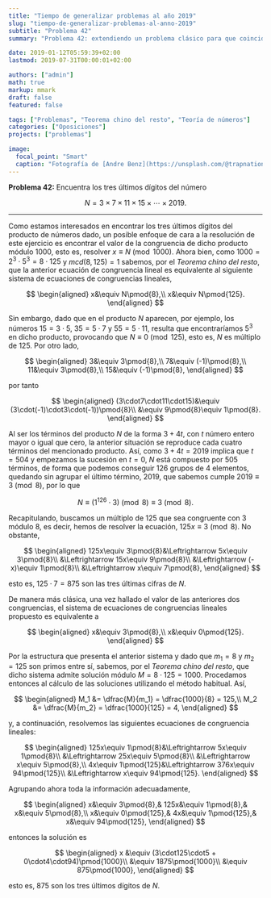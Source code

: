 ```yaml
---
title: "Tiempo de generalizar problemas al año 2019"
slug: "tiempo-de-generalizar-problemas-al-anno-2019"
subtitle: "Problema 42"
summary: "Problema 42: extendiendo un problema clásico para que coincida con el año de las oposiciones."

date: 2019-01-12T05:59:39+02:00
lastmod: 2019-07-31T00:00:01+02:00

authors: ["admin"]
math: true
markup: mmark
draft: false
featured: false

tags: ["Problemas", "Teorema chino del resto", "Teoría de números"]
categories: ["Oposiciones"]
projects: ["problemas"]

image:
  focal_point: "Smart"
  caption: "Fotografía de [Andre Benz](https://unsplash.com/@trapnation), disponible en [Unsplash](https://unsplash.com/photos/e4xOmzd8vzg)."
---
```


**Problema 42:** Encuentra los tres últimos dígitos del número 

$$
N=3\times7\times11\times15\times\cdots\times2019.
$$

***

Como estamos interesados en encontrar los tres últimos dígitos del producto de números dado, un posible enfoque de cara a la resolución de este ejercicio es encontrar el valor de la congruencia de dicho producto módulo $1000$, esto es, resolver $x\equiv N\pmod{1000}$. Ahora bien, como $1000 = 2^3 \cdot 5^3 = 8\cdot 125$ y $mcd(8,125)=1$ sabemos, por el *Teorema chino del resto*, que la anterior ecuación de congruencia lineal es equivalente al siguiente sistema de ecuaciones de congruencias lineales,

$$
\begin{aligned}
x&\equiv N\pmod{8},\\
x&\equiv N\pmod{125}.
\end{aligned}
$$

Sin embargo, dado que en el producto $N$ aparecen, por ejemplo, los números $15 = 3\cdot5$, $35 = 5\cdot7$ y $55 = 5\cdot11$, resulta que encontraríamos $5^3$ en dicho producto, provocando que $N\equiv 0\pmod{125}$, esto es, $N$ es múltiplo de $125$. Por otro lado,

$$
\begin{aligned}
3&\equiv 3\pmod{8},\\
7&\equiv (-1)\pmod{8},\\
11&\equiv 3\pmod{8},\\
15&\equiv (-1)\pmod{8},
\end{aligned}
$$

por tanto 

$$
\begin{aligned}
(3\cdot7\cdot11\cdot15)&\equiv (3\cdot(-1)\cdot3\cdot(-1))\pmod{8}\\
&\equiv 9\pmod{8}\equiv 1\pmod{8}.
\end{aligned}
$$

Al ser los términos del producto $N$ de la forma $3+4t$, con $t$ número entero mayor o igual que cero, la anterior situación se reproduce cada cuatro términos del mencionado producto. Así, como $3+4t=2019$ implica que $t=504$ y empezamos la sucesión en $t=0$, $N$ está compuesto por $505$ términos, de forma que podemos conseguir $126$ grupos de $4$ elementos, quedando sin agrupar el último término, $2019$, que sabemos cumple $2019\equiv 3\pmod{8}$, por lo que

$$
N\equiv (1^{126} \cdot3)\pmod{8}\equiv 3\pmod{8}.
$$

Recapitulando, buscamos un múltiplo de $125$ que sea congruente con $3$ módulo $8$, es decir, hemos de resolver la ecuación, $125x\equiv 3\pmod{8}$. No obstante,

$$
\begin{aligned}
125x\equiv 3\pmod{8}&\Leftrightarrow 5x\equiv 3\pmod{8}\\
&\Leftrightarrow 15x\equiv 9\pmod{8}\\
&\Leftrightarrow (-x)\equiv 1\pmod{8}\\
&\Leftrightarrow x\equiv 7\pmod{8},
\end{aligned}
$$

esto es, $125\cdot7=875$ son las tres últimas cifras de $N$.

De manera más clásica, una vez hallado el valor de las anteriores dos congruencias, el sistema de ecuaciones de congruencias lineales propuesto es equivalente a

$$
\begin{aligned}
x&\equiv 3\pmod{8},\\
x&\equiv 0\pmod{125}.
\end{aligned}
$$

Por la estructura que presenta el anterior sistema y dado que $m_1=8$ y $m_2=125$ son primos entre sí, sabemos, por el *Teorema chino del resto*, que dicho sistema admite solución módulo $M=8\cdot125 = 1000$. Procedamos entonces al cálculo de las soluciones utilizando el método habitual. Así,

$$
\begin{aligned}
M_1 &= \dfrac{M}{m_1} = \dfrac{1000}{8} = 125,\\
M_2 &= \dfrac{M}{m_2} = \dfrac{1000}{125} = 4,
\end{aligned}
$$

y, a continuación, resolvemos las siguientes ecuaciones de congruencia lineales:

$$
\begin{aligned}
125x\equiv 1\pmod{8}&\Leftrightarrow 5x\equiv 1\pmod{8}\\
&\Leftrightarrow 25x\equiv 5\pmod{8}\\
&\Leftrightarrow x\equiv 5\pmod{8},\\
4x\equiv 1\pmod{125}&\Leftrightarrow 376x\equiv 94\pmod{125}\\
&\Leftrightarrow x\equiv 94\pmod{125}.
\end{aligned}
$$

Agrupando ahora toda la información adecuadamente,

$$
\begin{aligned}
x&\equiv 3\pmod{8},& 125x&\equiv 1\pmod{8},& x&\equiv 5\pmod{8},\\
x&\equiv 0\pmod{125},& 4x&\equiv 1\pmod{125},& x&\equiv 94\pmod{125},
\end{aligned}
$$

entonces la solución es 

$$
\begin{aligned}
x &\equiv (3\cdot125\cdot5 + 0\cdot4\cdot94)\pmod{1000}\\
&\equiv 1875\pmod{1000}\\
&\equiv 875\pmod{1000},
\end{aligned}
$$

esto es, $875$ son los tres últimos dígitos de $N$.
